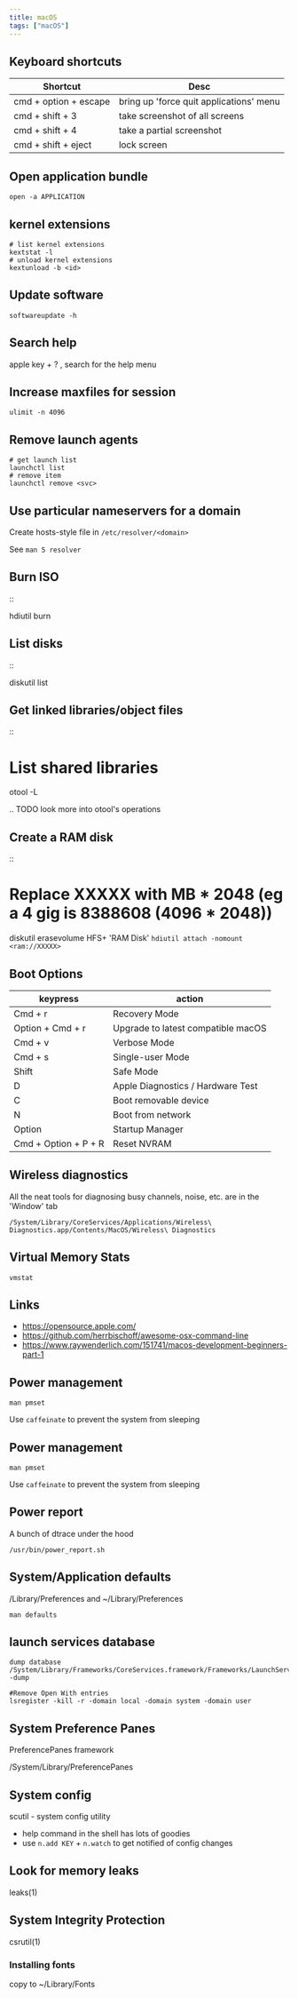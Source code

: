 ```yaml
---
title: macOS
tags: ["macOS"]
---
```


Keyboard shortcuts
------------------

| Shortcut              | Desc                                    |
|-----------------------|-----------------------------------------|
| cmd + option + escape | bring up 'force quit applications' menu |
| cmd + shift + 3       | take screenshot of all screens          |
| cmd + shift + 4       | take a partial screenshot               |
| cmd + shift + eject   | lock screen                             |


Open application bundle
-----------------------
	open -a APPLICATION


kernel extensions
-----------------
	# list kernel extensions
	kextstat -l
	# unload kernel extensions
	kextunload -b <id>


Update software
---------------
	softwareupdate -h


Search help
-----------
apple key + ? , search for the help menu

Increase maxfiles for session
-----------------------------

	ulimit -n 4096


Remove launch agents
--------------------

	# get launch list
	launchctl list
	# remove item
	launchctl remove <svc>


Use particular nameservers for a domain
---------------------------------------

Create hosts-style file in `/etc/resolver/<domain>`

See `man 5 resolver`


Burn ISO
--------

::

 hdiutil burn <image>

List disks
----------

::

 diskutil list

Get linked libraries/object files
---------------------------------

::

 # List shared libraries
 otool -L <executable>

.. TODO look more into otool's operations

Create a RAM disk
-----------------

::

 # Replace XXXXX with MB * 2048 (eg a 4 gig is 8388608 (4096 * 2048))
 diskutil erasevolume HFS+ 'RAM Disk' `hdiutil attach -nomount <ram://XXXXX>`

Boot Options
------------


| keypress             | action                             |
|----------------------|------------------------------------|
| Cmd + r              | Recovery Mode                      |
| Option + Cmd + r     | Upgrade to latest compatible macOS |
| Cmd + v              | Verbose Mode                       |
| Cmd + s              | Single-user Mode                   |
| Shift                | Safe Mode                          |
| D                    | Apple Diagnostics / Hardware Test  |
| C                    | Boot removable device              |
| N                    | Boot from network                  |
| Option               | Startup Manager                    |
| Cmd + Option + P + R | Reset NVRAM                        |


Wireless diagnostics
--------------------


All the neat tools for diagnosing busy channels, noise, etc. are in the 'Window' tab

	/System/Library/CoreServices/Applications/Wireless\ Diagnostics.app/Contents/MacOS/Wireless\ Diagnostics


Virtual Memory Stats
--------------------

	vmstat


Links
-----



* <https://opensource.apple.com/>
* <https://github.com/herrbischoff/awesome-osx-command-line>
* <https://www.raywenderlich.com/151741/macos-development-beginners-part-1>


Power management
----------------

``man pmset``

Use ``caffeinate`` to prevent the system from sleeping

Power management
----------------

``man pmset``

Use ``caffeinate`` to prevent the system from sleeping

Power report
------------

A bunch of dtrace under the hood

	/usr/bin/power_report.sh


System/Application defaults
---------------------------

/Library/Preferences and ~/Library/Preferences

``man defaults``

launch services database
------------------------
	dump database
	/System/Library/Frameworks/CoreServices.framework/Frameworks/LaunchServices.framework/Support/lsregister -dump
	
	#Remove Open With entries
	lsregister -kill -r -domain local -domain system -domain user


System Preference Panes
-----------------------
PreferencePanes framework

/System/Library/PreferencePanes

System config
-------------
scutil - system config utility
- help command in the shell has lots of goodies
- use ``n.add KEY`` + ``n.watch`` to get notified of config changes

Look for memory leaks
---------------------
leaks(1)

System Integrity Protection
---------------------------
csrutil(1)

### Installing fonts
copy to ~/Library/Fonts

